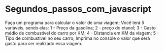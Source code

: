 # Segundos_passos_com_javascript
Faça um programa para calcular o valor de uma viagem;  Você terá 5 variáveis, sendo elas:  1 - Preço da gasolina; 2 - preço do etanol; 3 - Gasto médio de combustivel do carro por KM; 4 - Distancia em KM da viagem; 5 - Tipo de combustivel no seu carro;  Imprima no console o valor que será gasto para ser realizado essa viagem.
